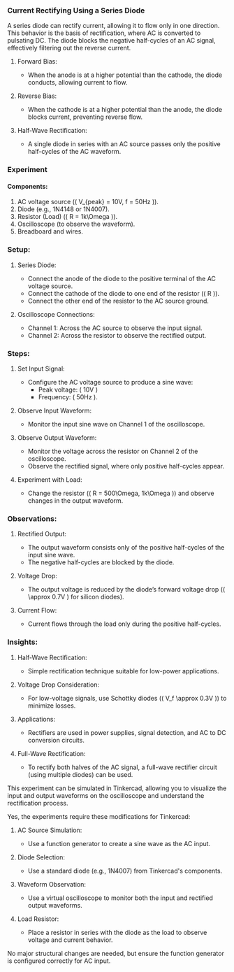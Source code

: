 ### Current Rectifying Using a Series Diode

A series diode can rectify current, allowing it to flow only in one direction. This behavior is the basis of rectification, where AC is converted to pulsating DC. The diode blocks the negative half-cycles of an AC signal, effectively filtering out the reverse current.

1. Forward Bias:
   - When the anode is at a higher potential than the cathode, the diode conducts, allowing current to flow.

2. Reverse Bias:
   - When the cathode is at a higher potential than the anode, the diode blocks current, preventing reverse flow.

3. Half-Wave Rectification:
   - A single diode in series with an AC source passes only the positive half-cycles of the AC waveform.

### Experiment

#### Components:

1. AC voltage source (\( V_{peak} = 10V, f = 50Hz \)).
2. Diode (e.g., 1N4148 or 1N4007).
3. Resistor (Load) (\( R = 1k\Omega \)).
4. Oscilloscope (to observe the waveform).
5. Breadboard and wires.

### Setup:

1. Series Diode:
   - Connect the anode of the diode to the positive terminal of the AC voltage source.
   - Connect the cathode of the diode to one end of the resistor (\( R \)).
   - Connect the other end of the resistor to the AC source ground.

2. Oscilloscope Connections:
   - Channel 1: Across the AC source to observe the input signal.
   - Channel 2: Across the resistor to observe the rectified output.

### Steps:

1. Set Input Signal:
   - Configure the AC voltage source to produce a sine wave:
     - Peak voltage: \( 10V \)
     - Frequency: \( 50Hz \).

2. Observe Input Waveform:
   - Monitor the input sine wave on Channel 1 of the oscilloscope.

3. Observe Output Waveform:
   - Monitor the voltage across the resistor on Channel 2 of the oscilloscope.
   - Observe the rectified signal, where only positive half-cycles appear.

4. Experiment with Load:
   - Change the resistor (\( R = 500\Omega, 1k\Omega \)) and observe changes in the output waveform.

### Observations:

1. Rectified Output:
   - The output waveform consists only of the positive half-cycles of the input sine wave.
   - The negative half-cycles are blocked by the diode.

2. Voltage Drop:
   - The output voltage is reduced by the diode’s forward voltage drop (\( \approx 0.7V \) for silicon diodes).

3. Current Flow:
   - Current flows through the load only during the positive half-cycles.

### Insights:

1. Half-Wave Rectification:
   - Simple rectification technique suitable for low-power applications.

2. Voltage Drop Consideration:
   - For low-voltage signals, use Schottky diodes (\( V_f \approx 0.3V \)) to minimize losses.

3. Applications:
   - Rectifiers are used in power supplies, signal detection, and AC to DC conversion circuits.

4. Full-Wave Rectification:
   - To rectify both halves of the AC signal, a full-wave rectifier circuit (using multiple diodes) can be used.

This experiment can be simulated in Tinkercad, allowing you to visualize the input and output waveforms on the oscilloscope and understand the rectification process.

Yes, the experiments require these modifications for Tinkercad:

1. AC Source Simulation:
   - Use a function generator to create a sine wave as the AC input.

2. Diode Selection:
   - Use a standard diode (e.g., 1N4007) from Tinkercad's components.

3. Waveform Observation:
   - Use a virtual oscilloscope to monitor both the input and rectified output waveforms.

4. Load Resistor:
   - Place a resistor in series with the diode as the load to observe voltage and current behavior.

No major structural changes are needed, but ensure the function generator is configured correctly for AC input.
